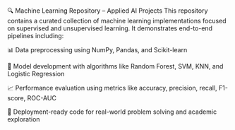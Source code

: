🔍 Machine Learning Repository – Applied AI Projects
This repository contains a curated collection of machine learning implementations focused on supervised and unsupervised learning. It demonstrates end-to-end pipelines including:

📊 Data preprocessing using NumPy, Pandas, and Scikit-learn

🧠 Model development with algorithms like Random Forest, SVM, KNN, and Logistic Regression

📈 Performance evaluation using metrics like accuracy, precision, recall, F1-score, ROC-AUC

🚀 Deployment-ready code for real-world problem solving and academic exploration


